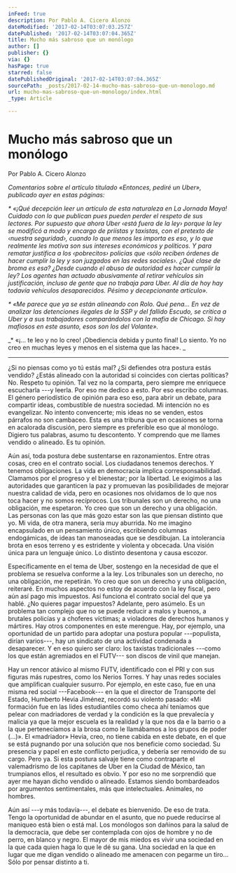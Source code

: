 ```yaml
---
inFeed: true
description: Por Pablo A. Cicero Alonzo
dateModified: '2017-02-14T03:07:03.257Z'
datePublished: '2017-02-14T03:07:04.365Z'
title: Mucho más sabroso que un monólogo
author: []
publisher: {}
via: {}
hasPage: true
starred: false
datePublishedOriginal: '2017-02-14T03:07:04.365Z'
sourcePath: _posts/2017-02-14-mucho-mas-sabroso-que-un-monologo.md
url: mucho-mas-sabroso-que-un-monologo/index.html
_type: Article

---
```

# Mucho más sabroso que un monólogo

Por Pablo A. Cicero Alonzo

_Comentarios sobre el artículo titulado «Entonces, pediré un Uber», publicado ayer en estas páginas:_

_\* «¡Qué decepción leer un artículo de esta naturaleza en La Jornada Maya! Cuidado con lo que publican pues pueden perder el respeto de sus lectores. Por supuesto que ahora Uber ‹está fuera de la ley› porque la ley se modificó a modo y encargo de priístas y taxistas, con el pretexto de ‹nuestra seguridad›, cuando lo que menos les importa es eso, y lo que realmente les motiva son sus intereses económicos y políticos. Y para rematar justifica a los ‹pobrecitos› policías que ‹sólo reciben órdenes de hacer cumplir la ley y son juzgados en las redes sociales›. ¿Qué clase de broma es esa? ¿Desde cuando el abuso de autoridad es hacer cumplir la ley? Los agentes han actuado abusivamente al retirar vehículos sin justificación, incluso de gente que no trabaja para Uber. Al día de hoy hay todavía vehículos desaparecidos. Pésimo y decepcionante artículo»._

_\* «Me parece que ya se están alineando con Rolo. Qué pena... En vez de analizar las detenciones ilegales de la SSP y del fallido Escudo, se critica a Uber y a sus trabajadores comparándolos con la mafia de Chicago. Si hay mafiosos en este asunto, esos son los del Volante»._

_\* «¡... te leo y no lo creo! ¡Obediencia debida y punto final! Lo siento. Yo no creo en muchas leyes y menos en el sistema que las hace». _

---

¿Si no piensas como yo tú estás mal? ¿Si defiendes otra postura estás vendido? ¿Estás alineado con la autoridad si coincides con ciertas políticas? No. Respeto tu opinión. Tal vez no la comparta, pero siempre me enriquece escucharla ---y leerla. Por eso me dedico a esto. Por eso escribo columnas. El género periodístico de opinión para eso eso, para abrir un debate, para compartir ideas, combustible de nuestra sociedad. Mi intención no es evangelizar. No intento convencerte; mis ideas no se venden, estos párrafos no son cambaceo. Esta es una tribuna que en ocasiones se torna en acalorada discusión, pero siempre es preferible eso que al monólogo. Digiero tus palabras, asumo tu descontento. Y comprendo que me llames vendido o alineado. Es tu opinión. 

Aún así, toda postura debe sustentarse en razonamientos. Entre otras cosas, creo en el contrato social. Los ciudadanos tenemos derechos. Y tenemos obligaciones. La vida en democracia implica corresponsabilidad. Clamamos por el progreso y el bienestar; por la libertad. Le exigimos a las autoridades que garanticen la paz y promuevan las posibilidades de mejorar nuestra calidad de vida, pero en ocasiones nos olvidamos de lo que nos toca hacer y no somos recíprocos. Los tribunales son un derecho, no una obligación, me espetaron. Yo creo que son un derecho y una obligación. Las personas con las que más gozo estar son las que piensan distinto que yo. Mi vida, de otra manera, sería muy aburrida. No me imagino encapsulado en un pensamiento único, escribiendo columnas endogámicas, de ideas tan manoseadas que se desdibujan. La intolerancia brota en esos terreno y es estridente y violenta y obcecada. Una visión única para un lenguaje único. Lo distinto desentona y causa escozor. 

Específicamente en el tema de Uber, sostengo en la necesidad de que el problema se resuelva conforme a la ley. Los tribunales son un derecho, no una obligación, me repetirán. Yo creo que son un derecho y una obligación, reiteraré. En muchos aspectos no estoy de acuerdo con la ley fiscal, pero aún así pago mis impuestos. Así funciona el contrato social del que ya hablé. ¿No quieres pagar impuestos? Adelante, pero asúmelo. Es un problema tan complejo que no se puede reducir a malos y buenos, a brutales policías y a choferes víctimas; a violadores de derechos humanos y mártires. Hay otros componentes en este merengue. Hay, por ejemplo, una oportunidad de un partido para adoptar una postura popular ---populista, dirían varios---, hay un sindicato de una actividad condenada a desaparecer. Y en eso quiero ser claro: los taxistas tradicionales ---como los que están agremiados en el FUTV--- son discos de vinil que manejan. 

Hay un rencor atávico al mismo FUTV, identificado con el PRI y con sus figuras más rupestres, como los Nerios Torres. Y hay unas redes sociales que amplifican cualquier susurro. Por ejemplo, en este caso, fue en una misma red social ---Facebook--- en la que el director de Transporte del Estado, Humberto Hevia Jiménez, recordó su violento pasado: «Mi formación fue en las lides estudiantiles como checa ahí teníamos que pelear con madriadores de verdad y la condición es la que prevalecía y malicia ya que la mejor escuela es la realidad y la que nos da e la barrio o a la que pertenecíamos a la brosa como le llamábamos a los grupos de poder (...)». El «madriador» Hevia, creo, no tiene cabida en este debate, en el que se está pugnando por una solución que nos beneficie como sociedad. Su presencia y papel en este conflicto perjudica, y debería ser removido de su cargo. Pero ya. Si esta postura salvaje tiene como contraparte el valemadrismo de los capitanes de Uber en la Ciudad de México, tan trumpianos ellos, el resultado es obvio. Y por eso no me sorprendió que ayer me hayan dicho vendido o alineado. Estamos siendo bombardeados por argumentos sentimentales, más que intelectuales. Animales, no hombres. 

Aún así ---y más todavía---, el debate es bienvenido. De eso de trata. Tengo la oportunidad de abundar en el asunto, que no puede reducirse al maniqueo está bien o está mal. Los monólogos son dañinos para la salud de la democracia, que debe ser contemplada con ojos de hombre y no de perro, en blanco y negro. El mayor de mis miedos es vivir una sociedad en la que cada quien haga lo que le dé su gana. Una sociedad en la que en lugar que me digan vendido o alineado me amenacen con pegarme un tiro... Sólo por pensar distinto a ti.
